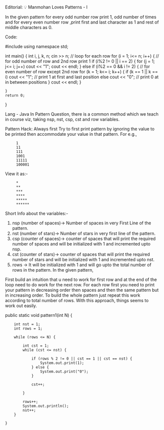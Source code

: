 Editorial: 💡 Manmohan Loves Patterns - I

In the given pattern for every odd number row print 1, odd number of times and for every even number row ,print first and last character as 1 and rest of middle characters as 0.

Code:

#include <iostream>
using namespace std;

int main()
{
    int i, j, k, n;
    cin >> n;
    // loop for each row
    for (i = 1; i<= n; i++)
    {
      // for odd number of row and 2nd row print 1
        if (i%2 != 0 || i == 2)
            {
                for (j = 1; j<= i; j++)
                cout << "1";
                cout << endl;
            }
        else if (i%2 == 0 && i != 2)
            {
                 // for even number of row except 2nd row
                for (k = 1; k<= i; k++)
                {
                    if (k == 1 || k == i)
                        cout << "1";       // print 1 at first and last position
                    else
                        cout << "0";       // print 0 at in between positions
                }
                cout << endl;
            }

    }
    return 0;
}

Lang - Java
In Pattern Question, there is a common method which we teach in course viz, taking nsp, nst, csp, cst and row variables.

Pattern Hack: Always first Try to first print pattern by ignoring the value to be printed then accommodate your value in that pattern. For e.g.,

         1
         11
         111
         1001
         11111
         100001
View it as:-

         *
         **
         ***
         ****
         *****
         ******
Short Info about the variables:-


1. nsp (number of spaces)-> Number of spaces in very First Line of the pattern.
2. nst (number of stars)-> Number of stars in very first line of the pattern.
3. csp (counter of spaces)-> counter of spaces that will print the required number of spaces and will be initialized with 1 and incremented upto nsp.
4. cst (counter of stars)->  counter of spaces that will print the required number of stars and will be initialized with 1 and incremented upto nst.
5. rows -> It will be initialized with 1 and will go upto the total number of rows in the pattern.
In the given pattern,

First build an intuition that u need to work for first row and at the end of the loop need to do work for the next row.
For each row first you need to print your pattern in decreasing order then spaces and then the same pattern but in increasing order.
To build the whole pattern just repeat this work according to total number of rows. With this approach, things seems to work out easily.

 public static void pattern1(int N) {

        int nst = 1;
        int rows = 1;

        while (rows <= N) {

            int cst = 1;
            while (cst <= nst) {

                if (rows % 2 != 0 || cst == 1 || cst == nst) {
                    System.out.print(1);
                } else {
                    System.out.print("0");
                }

                cst++;

            }

            rows++;
            System.out.println();
            nst++;
        }

    }